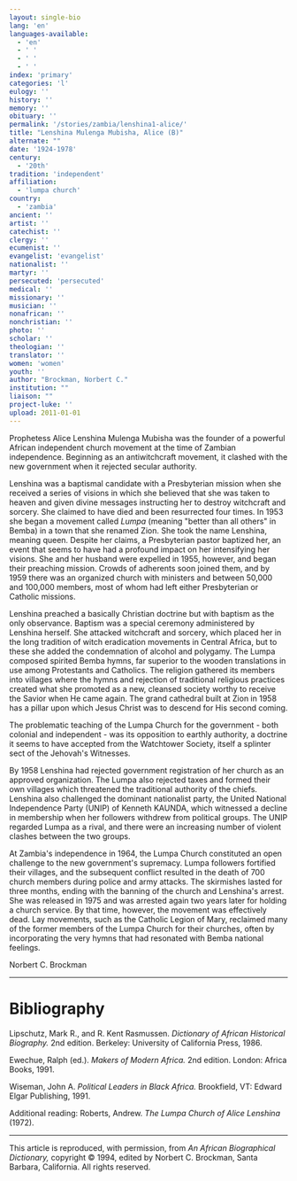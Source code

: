 ```yaml
---
layout: single-bio
lang: 'en'
languages-available:
  - 'en'
  - ' '
  - ' '
  - ' '
index: 'primary'
categories: 'l'
eulogy: ''
history: ''
memory: ''
obituary: ''
permalink: '/stories/zambia/lenshina1-alice/'
title: "Lenshina Mulenga Mubisha, Alice (B)"
alternate: ""
date: '1924-1978'
century:
  - '20th'
tradition: 'independent'
affiliation:
  - 'lumpa church'
country:
  - 'zambia'
ancient: ''
artist: ''
catechist: ''
clergy: ''
ecumenist: ''
evangelist: 'evangelist'
nationalist: ''
martyr: ''
persecuted: 'persecuted'
medical: ''
missionary: ''
musician: ''
nonafrican: ''
nonchristian: ''
photo: ''
scholar: ''
theologian: ''
translator: ''
women: 'women'
youth: ''
author: "Brockman, Norbert C."
institution: ""
liaison: ""
project-luke: ''
upload: 2011-01-01
---
```




Prophetess Alice Lenshina Mulenga Mubisha was the founder of a powerful African independent church movement at the time of Zambian independence. Beginning as an antiwitchcraft movement, it clashed with the new government when it rejected secular authority.

Lenshina was a baptismal candidate with a Presbyterian mission when she received a series of visions in which she believed that she was taken to heaven and given divine messages instructing her to destroy witchcraft and sorcery. She claimed to have died and been resurrected four times. In 1953 she began a movement called *Lumpa* (meaning "better than all others" in Bemba) in a town that she renamed Zion. She took the name Lenshina, meaning queen. Despite her claims, a Presbyterian pastor baptized her, an event that seems to have had a profound impact on her intensifying her visions. She and her husband were expelled in 1955, however, and began their preaching mission. Crowds of adherents soon joined them, and by 1959 there was an organized church with ministers and between 50,000 and 100,000 members, most of whom had left either Presbyterian or Catholic missions.

Lenshina preached a basically Christian doctrine but with baptism as the only observance. Baptism was a special ceremony administered by Lenshina herself. She attacked witchcraft and sorcery, which placed her in the long tradition of witch eradication movements in Central Africa, but to these she added the condemnation of alcohol and polygamy. The Lumpa composed spirited Bemba hymns, far superior to the wooden translations in use among Protestants and Catholics. The religion gathered its members into villages where the hymns and rejection of traditional religious practices created what she promoted as a new, cleansed society worthy to receive the Savior when He came again. The grand cathedral built at Zion in 1958 has a pillar upon which Jesus Christ was to descend for His second coming.

The problematic teaching of the Lumpa Church for the government - both colonial and independent - was its opposition to earthly authority, a doctrine it seems to have accepted from the Watchtower Society, itself a splinter sect of the Jehovah's Witnesses.

By 1958 Lenshina had rejected government registration of her church as an approved organization. The Lumpa also rejected taxes and formed their own villages which threatened the traditional authority of the chiefs. Lenshina also challenged the dominant nationalist party, the United National Independence Party (UNIP) of Kenneth KAUNDA, which witnessed a decline in membership when her followers withdrew from political groups. The UNIP regarded Lumpa as a rival, and there were an increasing number of violent clashes between the two groups.

At Zambia's independence in 1964, the Lumpa Church constituted an open challenge to the new government's supremacy. Lumpa followers fortified their villages, and the subsequent conflict resulted in the death of 700 church members during police and army attacks. The skirmishes lasted for three months, ending with the banning of the church and Lenshina's arrest. She was released in 1975 and was arrested again two years later for holding a church service. By that time, however, the movement was effectively dead. Lay movements, such as the Catholic Legion of Mary, reclaimed many of the former members of the Lumpa Church for their churches, often by incorporating the very hymns that had resonated with Bemba national feelings.

Norbert C. Brockman

---

# Bibliography

Lipschutz, Mark R., and R. Kent Rasmussen.  *Dictionary of African Historical Biography.*  2nd edition.  Berkeley: University of California Press, 1986.

Ewechue, Ralph (ed.).  *Makers of Modern Africa.*  2nd edition.  London: Africa Books, 1991.

Wiseman, John A.  *Political Leaders in Black Africa.*  Brookfield, VT: Edward Elgar Publishing, 1991.

Additional reading: Roberts, Andrew. *The Lumpa Church of Alice Lenshina* (1972).

---

This article is reproduced, with permission, from *An African Biographical Dictionary,* copyright &copy; 1994, edited by Norbert C. Brockman, Santa Barbara, California. All rights reserved.
